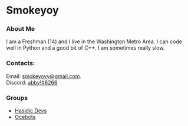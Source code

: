 # Smokeyoy

### About Me
I am a Freshman (14) and I live in the Washington Metro Area. I can code well in Python and a good bit of C++. I am sometimes really slow.

### Contacts:
Email: [smokeyoyy@gmail.com](mailto:smokeyoyy@gmail.com).
\
Discord: [abby!#6266](https://discord.com/channels/@me)


### Groups
- [Hasidic Devs](https://github.com/hasidicdevs)
- [Ocebots](https://github.com/Ocebots)

